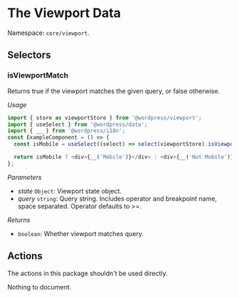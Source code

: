 # The Viewport Data

Namespace: `core/viewport`.

## Selectors

<!-- START TOKEN(Autogenerated selectors|../../../packages/viewport/src/store/selectors.js) -->

### isViewportMatch

Returns true if the viewport matches the given query, or false otherwise.

_Usage_

```js
import { store as viewportStore } from '@wordpress/viewport';
import { useSelect } from '@wordpress/data';
import { __ } from '@wordpress/i18n';
const ExampleComponent = () => {
  const isMobile = useSelect((select) => select(viewportStore).isViewportMatch('< small'), []);

  return isMobile ? <div>{__('Mobile')}</div> : <div>{__('Not Mobile')}</div>;
};
```

_Parameters_

- _state_ `Object`: Viewport state object.
- _query_ `string`: Query string. Includes operator and breakpoint name, space separated. Operator defaults to >=.

_Returns_

- `boolean`: Whether viewport matches query.

<!-- END TOKEN(Autogenerated selectors|../../../packages/viewport/src/store/selectors.js) -->

## Actions

The actions in this package shouldn't be used directly.

<!-- START TOKEN(Autogenerated actions|../../../packages/viewport/src/store/actions.js) -->

Nothing to document.

<!-- END TOKEN(Autogenerated actions|../../../packages/viewport/src/store/actions.js) -->
